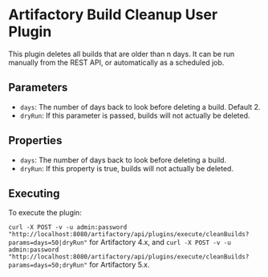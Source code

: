 Artifactory Build Cleanup User Plugin
=====================================

This plugin deletes all builds that are older than n days. It can be run
manually from the REST API, or automatically as a scheduled job.

Parameters
----------

- `days`: The number of days back to look before deleting a build. Default 2.
- `dryRun`: If this parameter is passed, builds will not actually be deleted.

Properties
----------

- `days`: The number of days back to look before deleting a build.
- `dryRun`: If this property is true, builds will not actually be deleted.

Executing
---------

To execute the plugin:

`curl -X POST -v -u admin:password "http://localhost:8080/artifactory/api/plugins/execute/cleanBuilds?params=days=50|dryRun"` for Artifactory 4.x, and `curl -X POST -v -u admin:password "http://localhost:8080/artifactory/api/plugins/execute/cleanBuilds?params=days=50;dryRun"` for Artifactory 5.x. 
